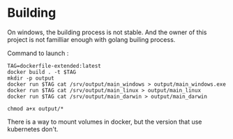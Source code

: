 
# Building
On windows, the building process is not stable.
And the owner of this project is not familliar enough with golang builing process.

Command to launch :

```
TAG=dockerfile-extended:latest
docker build . -t $TAG
mkdir -p output
docker run $TAG cat /srv/output/main_windows > output/main_windows.exe
docker run $TAG cat /srv/output/main_linux > output/main_linux
docker run $TAG cat /srv/output/main_darwin > output/main_darwin

chmod a+x output/*
```

There is a way to mount volumes in docker,
but the version that use kubernetes don't.














